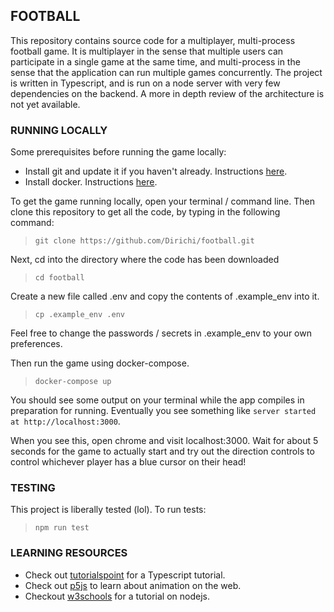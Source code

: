 ## FOOTBALL

This repository contains source code for a multiplayer, multi-process football game. It is multiplayer in the sense that multiple users can participate in a single game at the same time, and multi-process in the sense that the application can run multiple games concurrently. The project is written in Typescript, and is run on a node server with very few dependencies on the backend. A more in depth review of the architecture is not yet available.

### RUNNING LOCALLY

Some prerequisites before running the game locally:
- Install git and update it if you haven't already. Instructions [here](https://git-scm.com/book/en/v2/Getting-Started-Installing-Git).
- Install docker. Instructions [here](https://docs.docker.com/v17.09/engine/installation/).

To get the game running locally, open your terminal / command line. Then clone this repository to get all the code, by typing in the following command:

> ```git clone https://github.com/Dirichi/football.git```

Next, cd into the directory where the code has been downloaded

> ```cd football```

Create a new file called .env and copy the contents of .example_env into it.

> ```cp .example_env .env```

Feel free to change the passwords / secrets in .example_env to your own preferences.

Then run the game using docker-compose.

> ```docker-compose up```

You should see some output on your terminal while the app compiles in preparation for running. Eventually you see something like `server started at http://localhost:3000`.

When you see this, open chrome and visit localhost:3000. Wait for about 5 seconds for the game to actually start and try out the direction controls to control whichever player has a blue cursor on their head!

### TESTING

This project is liberally tested (lol). To run tests:

> ```npm run test```

### LEARNING RESOURCES

- Check out [tutorialspoint](https://www.tutorialspoint.com/typescript/) for a Typescript tutorial.
- Check out [p5js](http://p5js.org/learn/) to learn about animation on the web.
- Checkout [w3schools](https://www.w3schools.com/nodejs/) for a tutorial on nodejs.
